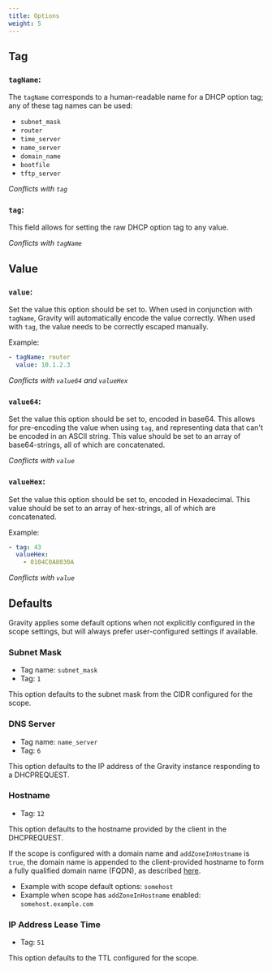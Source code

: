 ```yaml
---
title: Options
weight: 5
---
```


## Tag

### `tagName`:

The `tagName` corresponds to a human-readable name for a DHCP option tag; any of these tag names can be used:

- `subnet_mask`
- `router`
- `time_server`
- `name_server`
- `domain_name`
- `bootfile`
- `tftp_server`

*Conflicts with `tag`*

### `tag`:

This field allows for setting the raw DHCP option tag to any value.

*Conflicts with `tagName`*

## Value

### `value`:

Set the value this option should be set to. When used in conjunction with `tagName`, Gravity will automatically encode the value correctly. When used with `tag`, the value needs to be correctly escaped manually.

Example:

```yaml
- tagName: router
  value: 10.1.2.3
```

*Conflicts with `value64` and `valueHex`*

### `value64`:

Set the value this option should be set to, encoded in base64. This allows for pre-encoding the value when using `tag`, and representing data that can't be encoded in an ASCII string. This value should be set to an array of base64-strings, all of which are concatenated.

*Conflicts with `value`*

### `valueHex`:

Set the value this option should be set to, encoded in Hexadecimal. This value should be set to an array of hex-strings, all of which are concatenated.

Example:

```yaml
- tag: 43
  valueHex:
    - 0104C0A8030A
```

*Conflicts with `value`*

## Defaults

Gravity applies some default options when not explicitly configured in the scope settings, but will always prefer user-configured settings if available.

### Subnet Mask

- Tag name: `subnet_mask`
- Tag: `1`

This option defaults to the subnet mask from the CIDR configured for the scope.

### DNS Server

- Tag name: `name_server`
- Tag: `6`

This option defaults to the IP address of the Gravity instance responding to a DHCPREQUEST.

### Hostname

- Tag: `12`

This option defaults to the hostname provided by the client in the DHCPREQUEST.

If the scope is configured with a domain name and `addZoneInHostname` is `true`, the domain name is appended to the client-provided hostname to form a fully qualified domain name (FQDN), as described [here](../scopes/#dns).

- Example with scope default options: `somehost`
- Example when scope has `addZoneInHostname` enabled: `somehost.example.com`

### IP Address Lease Time

- Tag: `51`

This option defaults to the TTL configured for the scope.
